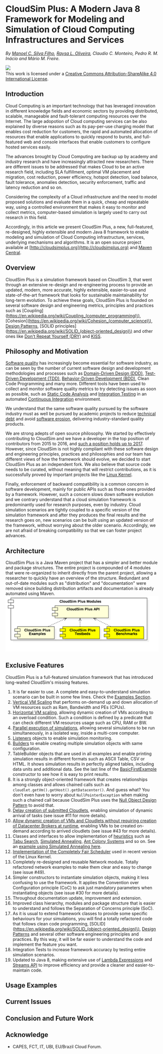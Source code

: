 # CloudSim Plus: A Modern Java 8 Framework for Modeling and Simulation of Cloud Computing Infrastructures and Services

_By _[_Manoel C. Silva Filho_](http://twitter.com/manoelcampos)_, _[_Raysa L. Oliveira_](http://twitter.com/raysaloliveira)_, Claudio C. Monteiro, Pedro R. M. Inácio and Mário M. Freire._

![](https://licensebuttons.net/l/by-sa/4.0/88x31.png)  
This work is licensed under a [Creative Commons Attribution-ShareAlike 4.0 International License](http://creativecommons.org/licenses/by-sa/4.0/).

## Introduction

Cloud Computing is an important technology that has leveraged innovation in different knowledge fields and economic sectors by providing distributed, scalable, manageable and fault-tolerant computing resources over the Internet. The large adopotion of Cloud computing services can be also explained by diverse reasons such as its pay-per-use charging model that enables cost reduction for customers, the rapid and automated allocation of resources that enable applications to quickly respond to bursts, and full-featured web and console interfaces that enable customers to configure hosted services easily.

The advances brought by Cloud Computing are backup up by academy and industry research and have increasingly attracted new researchers. There are different issues to be addressed that makes Cloud to be an active research field, including SLA fulfillment,  optimal VM placement and migration, cost reduction, power efficiency, hotspot detection, load balance, fault tolerance, anomalies detection, security enforcement, traffic and latency reduction and so on.

Considering the complexity of a Cloud infrastructure and the need to model proposed solutions and evaluate them in a quick, cheap and repeatable way, using a controlled environment that makes it easy to monitor and collect metrics, computer-based simulation is largely used to carry out research in this field.

Accordingly, in this article we present CloudSim Plus, a new, full-featured, re-designed, highly extensible and modern Java 8 framework to enable modeling and simulation of Cloud Computing infrastructure, services, underlying mechanisms and algorithms. It is an open source project available at [http://cloudsimplus.org](http://cloudsimplus.org) and [Maven Central](http://cloudsimplus.org/docs/maven.html).

## Overview

CloudSim Plus is a simulation framework based on CloudSim 3, that went through an extensive re-design and re-engineering process to provide an updated, modern, more accurate, highly extensible, easier-to-use and state-of-the-art framework that looks for sustainable maintainability for long-term evolution. To achieve these goals, CloudSim Plus is founded on several software design and engineering metrics, principles and practices such as [Coupling](https://en.wikipedia.org/wiki/Coupling_(computer_programming)\), [Cohesion](https://en.wikipedia.org/wiki/Cohesion_(computer_science)\), [Design Patterns](https://en.wikipedia.org/wiki/Software_design_pattern), [SOLID principles](https://en.wikipedia.org/wiki/SOLID_(object-oriented_design)\) and other ones like [Don't Repeat Yourself \(DRY\)](https://pt.wikipedia.org/wiki/Don't_repeat_yourself) and [KISS](https://en.wikipedia.org/wiki/KISS_principle).

## Philosophy and Motivation

[Software quality](https://en.wikipedia.org/wiki/Software_quality) has increasingly become essential for software industry, as can be seen by the number of current software design and development methodologies and processes such as [Domain-Driven Design \(DDD\)](https://en.wikipedia.org/wiki/Domain-driven_design), [Test-Driven Development \(TDD\)](https://en.wikipedia.org/wiki/Test-driven_development), [Behavior-Driven Development \(BDD\)](https://en.wikipedia.org/wiki/Behavior-driven_development), Clean Code Programming and many more. Different tools have been used to collect and monitor software quality metrics to try detecting issues as soon as possible, such as [Static Code Analysis](https://en.wikipedia.org/wiki/Static_program_analysis) and [Integration Testing](https://en.wikipedia.org/wiki/Integration_testing) in an automated [Continuous Integration](https://en.wikipedia.org/wiki/Continuous_integration) environment.

We understand that the same software quality pursued by the software industry must as well be pursued by academic projects to reduce [technical debt](https://en.wikipedia.org/wiki/Technical_debt) and avoid [software erosion](https://en.wikipedia.org/wiki/Software_rot), delivering industry-standard quality products.

We are strong adepts of open source philosophy. We started by effectively contributing to CloudSim and we have a developer in the top position of contributors from 2015 to 2016, and [such a position holds up to 2017](https://github.com/Cloudslab/cloudsim/graphs/contributors?from=2015-03-18&to=2017-01-30). However, since CloudSim is not highly compliant with these software design and engineering principles, practices and philosophies and our team has different views of how the framework should evolve, we decided to start CloudSim Plus as an independent fork. We also believe that source code needs to be curated, without meaning that will restrict contributions, as it is successfully proved by important projects like the [Linux Kernel](https://github.com/torvalds/linux).

Finally, enforcement of backward compatibility is a common concern in software development, mainly for public APIs such as those ones provided by a framework. However, such a concern slows down software evolution and we contrary understand that a cloud simulation framework is predominantly used for research purposes, even by industry. Cloud simulation scenarios are tightly coupled to a specific version of the simulation framework and after they produces the final results and the research goes on, new scenarios can be built using an updated version of the framework, without worrying about the older scenario. Accordingly, we are not afraid of breaking compatibility so that we can foster project advances.

## Architecture

CloudSim Plus is a Java Maven project that has a simpler and better module and package structures. The entire project is compounded of 4 modules that were re-organized to inherit directly from the parent project, allowing a researcher to quickly have an overview of the structure. Redundant and out-of-date modules such as "distribution" and "documentation" were removed since building distribution artifacts and documentation is already automated using Maven.![](/assets/modules.png)

## Exclusive Features

CloudSim Plus is a full-featured simulation framework that has introduced long-waited CloudSim's missing features.

1. It is far easier to use. A complete and easy-to-understand simulation scenario can be built in some few lines. Check the [Examples Section](#a-minimal-and-complete-simulation-example).
2. [Vertical VM Scaling](/cloudsim-plus-examples/src/main/java/org/cloudsimplus/examples/VerticalVmScalingExample.java) 
   that performs on-demand up and down allocation of VM resources such as Ram, Bandwidth and PEs \(CPUs\).
3. [Horizontal VM scaling](/cloudsim-plus-examples/src/main/java/org/cloudsimplus/examples/LoadBalancerByHorizontalVmScalingExample.java), allowing dynamic creation of VMs according to an overload condition. Such a condition is defined by a predicate that can check different VM resources usage such as CPU, RAM or BW.
4. [Parallel execution of simulations](/cloudsim-plus-examples/src/main/java/org/cloudsimplus/examples/ParallelSimulationsExample.java), allowing several simulations to be run simultaneously, in a isolated way, inside a multi-core computer.
5. [Listeners](/cloudsim-plus-examples/src/main/java/org/cloudsimplus/examples/listeners/) objects to enable simulation monitoring.
6. [Builders](/cloudsim-plus/src/main/java/org/cloudsimplus/builders/) to enable creating multiple simulation objects with same configuration.
7. TableBuilder objects that are used in all examples and enable printing simulation results in different formats such as ASCII Table, CSV or HTML. It shows simulation results in perfectly aligned tables, including data units and additional data. See the last line of the [BasicFirstExample](/cloudsim-plus-examples/src/main/java/org/cloudsimplus/examples/BasicFirstExample.java) constructor to see how it is easy to print results.
8. It is a strongly object-oriented framework that creates relationships among classes and allows chained calls such as `cloudlet.getVm().getHost().getDatacenter()`.
   And guess what? You don't even have to worry about `NullPointerException` when making such a chained call because CloudSim Plus uses the [Null Object Design Pattern](https://en.wikipedia.org/wiki/Null_Object_pattern) to avoid that.
9. [Delay creation of submitted Cloudlets](/cloudsim-plus-examples/src/main/java/org/cloudsimplus/examples/DynamicCloudletsArrival1.java), enabling simulation of dynamic arrival of tasks \(see issue \#11 for more details\).
10. [Allow dynamic creation of VMs and Cloudlets without requiring creation of Datacenter Brokers at runtime](/cloudsim-plus-examples/src/main/java/org/cloudsimplus/examples/DynamicCreationOfVmsAndCloudlets.java), enabling VMs to be created on-demand according to arrived cloudlets \(see issue \#43 for more details\).
11. Classes and interfaces to allow implementation of [heuristics](http://en.wikipedia.org/wiki/Heuristic) such as 
    [Tabu Search](http://en.wikipedia.org/wiki/Tabu_search), [Simulated Annealing](http://en.wikipedia.org/wiki/Simulated_annealing), 
    [Ant Colony Systems](http://en.wikipedia.org/wiki/Ant_colony_optimization_algorithms) and so on. See an [example using Simulated Annealing here](/cloudsim-plus-examples/src/main/java/org/cloudsimplus/examples/DatacenterBrokerHeuristicExample.java).
12. [Implementation of the Completely Fair Scheduler](/cloudsim-plus-examples/src/main/java/org/cloudsimplus/examples/LinuxCompletelyFairSchedulerExample.java) used in recent version of the Linux Kernel.
13. Completely re-designed and reusable Network module. Totally refactored network examples to make them clear and easy to change \(see issue \#49\).
14. Simpler constructors to instantiate simulation objects, making it less confusing to use the framework. It applies the Convention over Configuration principle \(CoC\) to ask just mandatory parameters when instantiating objects \(see issue \#30 for more details\).
15. Throughout documentation update, improvement and extension.
16. Improved class hierarchy, modules and package structure that is easier to understand and follows the Separation of Concerns principle \(SoC\).
17. As it is usual to extend framework classes to provide some specific behaviours for your simulations, you will find a totally refactored code that follows clean code programming, [SOLID](https://en.wikipedia.org/wiki/SOLID_(object-oriented_design)\), [Design Patterns](https://en.wikipedia.org/wiki/Software_design_pattern) and several other software engineering principles and practices. By this way, it will be far easier to understand the code and implement the feature you want.
18. Integration Tests to increase framework accuracy by testing entire simulation scenarios.
19. Updated to Java 8, making extensive use of [Lambda Expressions](http://www.oracle.com/webfolder/technetwork/tutorials/obe/java/Lambda-QuickStart/index.html) and [Streams API](http://www.oracle.com/technetwork/articles/java/ma14-java-se-8-streams-2177646.html) to improve efficiency and provide a cleaner and easier-to-maintain code.

## Usage Examples

## Current Issues

## Conclusion and Future Work

## Acknowledge

* CAPES, FCT, IT, UBI, EU/Brazil Cloud Forum.



